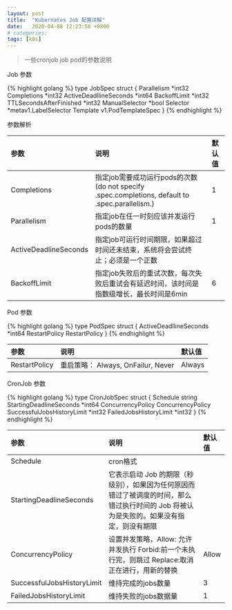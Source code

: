 ```yaml
---
layout: post
title:  "Kubernates Job 配置详解"
date:   2020-04-08 12:23:58 +0800
# categories: 
tags: [k8s]
---
```


> 一些cronjob job pod的参数说明

Job 参数

{% highlight golang %}
type JobSpec struct {
  Parallelism             *int32
  Completions             *int32
  ActiveDeadllineSeconds  *int64
  BackoffLimit            *int32
  TTLSecondsAfterFinished *int32
  ManualSelector          *bool
  Selector                *metav1.LabelSelector
  Template                v1.PodTemplateSpec
}
{% endhighlight %}

参数解析

|参数|说明|默认值|
|:----|:----|:-----|
|Completions|指定job需要成功运行pods的次数(do not specify .spec.completions, default to .spec.parallelism.)|1|
|Parallelism| 指定job在任一时刻应该并发运行pods的数量|1|
|ActiveDeadlineSeconds| 指定job可运行时间期限，如果超过时间还未结束，系统将会尝试终止；必须是一个正数||
|BackoffLimit| 指定job失败后的重试次数，每次失败后重试会有延迟时间，该时间是指数级增长，最长时间是6min|6|

Pod 参数

{% highlight golang %}
type PodSpec struct {
  ActiveDeadllineSeconds *int64
  RestartPolicy          RestartPolicy
}
{% endhighlight %}

|参数|说明|默认值|
|:----|:----|:-----|
|RestartPolicy|重启策略： Always, OnFailur, Never|Always|

CronJob 参数

{% highlight golang %}
type CronJobSpec struct {
  Schedule                   string
  StartingDeadlineSeconds    *int64
  ConcurrencyPolicy          ConcurrencyPolicy
  SuccessfulJobsHistoryLimit *int32
  FailedJobsHistoryLimit     *int32
}
{% endhighlight %}

|参数|说明|默认值|
|:----|:----|:-----|
|Schedule|cron格式||
|StartingDeadlineSeconds|它表示启动 Job 的期限（秒级别），如果因为任何原因而错过了被调度的时间，那么错过执行时间的 Job 将被认为是失败的。如果没有指定，则没有期限||
|ConcurrencyPolicy|设置并发策略，Allow: 允许并发执行 Forbid:前一个未执行完，则跳过 Replace:取消正在进行，用新的替换|Allow|
|SuccessfulJobsHistoryLimit|维持完成的jobs数量|3|
|FailedJobsHistoryLimit|维持失败的jobs数据量|1|
